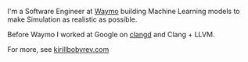 I'm a Software Engineer at [Waymo](https://waymo.com/) building Machine Learning
models to make Simulation as realistic as possible.

Before Waymo I worked at Google on [clangd](https://clangd.llvm.org) and Clang + LLVM.

For more, see [kirillbobyrev.com](https://kirillbobyrev.com)
